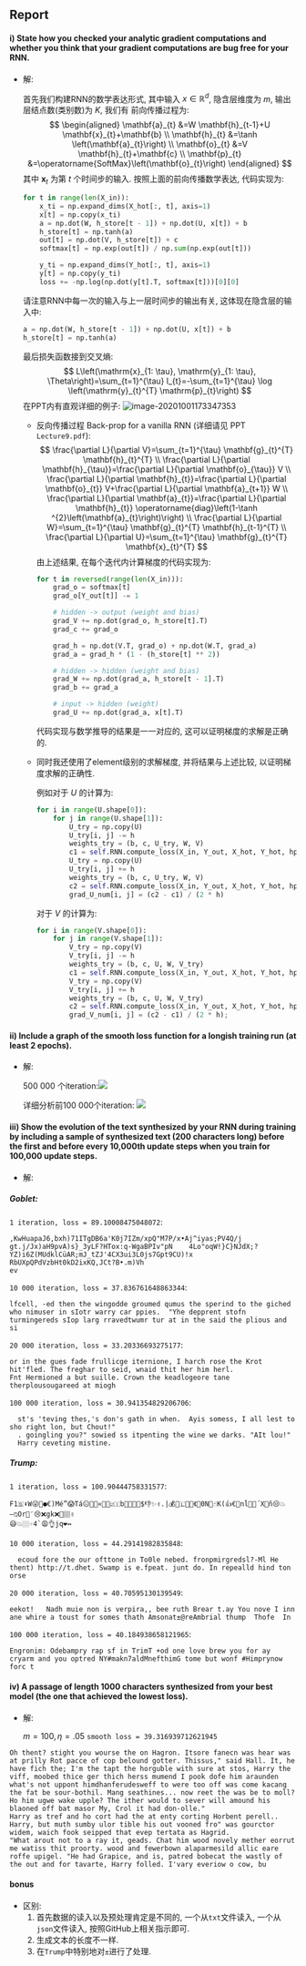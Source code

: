 ## Report

#### i) State how you checked your analytic gradient computations and whether you think that your gradient computations are bug free for your RNN.

+ 解:

  首先我们构建RNN的数学表达形式, 其中输入 $x \in \mathbb{R}^d$, 隐含层维度为 $m$, 输出层结点数(类别数)为 $K$, 我们有 前向传播过程为:
  $$
  \begin{aligned}
  \mathbf{a}_{t} &=W \mathbf{h}_{t-1}+U \mathbf{x}_{t}+\mathbf{b} \\
  \mathbf{h}_{t} &=\tanh \left(\mathbf{a}_{t}\right) \\
  \mathbf{o}_{t} &=V \mathbf{h}_{t}+\mathbf{c} \\
  \mathbf{p}_{t} &=\operatorname{SoftMax}\left(\mathbf{o}_{t}\right)
  \end{aligned}
  $$
  其中 $\mathbf{x}_t$ 为第 $t$ 个时间步的输入. 按照上面的前向传播数学表达, 代码实现为:

  ```python
  for t in range(len(X_in)):
      x_ti = np.expand_dims(X_hot[:, t], axis=1)
      x[t] = np.copy(x_ti)
      a = np.dot(W, h_store[t - 1]) + np.dot(U, x[t]) + b
      h_store[t] = np.tanh(a)
      out[t] = np.dot(V, h_store[t]) + c
      softmax[t] = np.exp(out[t]) / np.sum(np.exp(out[t]))
  
      y_ti = np.expand_dims(Y_hot[:, t], axis=1)
      y[t] = np.copy(y_ti)
      loss += -np.log(np.dot(y[t].T, softmax[t]))[0][0]
  ```

  请注意RNN中每一次的输入与上一层时间步的输出有关, 这体现在隐含层的输入中:

  ```python
  a = np.dot(W, h_store[t - 1]) + np.dot(U, x[t]) + b
  h_store[t] = np.tanh(a)
  ```

  最后损失函数接到交叉熵:
  $$
  L\left(\mathrm{x}_{1: \tau}, \mathrm{y}_{1: \tau}, \Theta\right)=\sum_{t=1}^{\tau} l_{t}=-\sum_{t=1}^{\tau} \log \left(\mathrm{y}_{t}^{T} \mathrm{p}_{t}\right)
  $$
  在PPT内有直观详细的例子: ![image-20201001173347353](assets/image-20201001173347353.png)

  

  + 反向传播过程 Back-prop for a vanilla RNN (详细请见 PPT `Lecture9.pdf`):
    $$
    \frac{\partial L}{\partial V}=\sum_{t=1}^{\tau} \mathbf{g}_{t}^{T} \mathbf{h}_{t}^{T} \\
    \frac{\partial L}{\partial \mathbf{h}_{\tau}}=\frac{\partial L}{\partial \mathbf{o}_{\tau}} V \\
    \frac{\partial L}{\partial \mathbf{h}_{t}}=\frac{\partial L}{\partial \mathbf{o}_{t}} V+\frac{\partial L}{\partial \mathbf{a}_{t+1}} W \\
    \frac{\partial L}{\partial \mathbf{a}_{t}}=\frac{\partial L}{\partial \mathbf{h}_{t}} \operatorname{diag}\left(1-\tanh ^{2}\left(\mathbf{a}_{t}\right)\right) \\
    \frac{\partial L}{\partial W}=\sum_{t=1}^{\tau} \mathbf{g}_{t}^{T} \mathbf{h}_{t-1}^{T} \\
    \frac{\partial L}{\partial U}=\sum_{t=1}^{\tau} \mathbf{g}_{t}^{T} \mathbf{x}_{t}^{T}
    $$
    由上述结果, 在每个迭代内计算梯度的代码实现为:

    ```python
    for t in reversed(range(len(X_in))):
        grad_o = softmax[t]
        grad_o[Y_out[t]] -= 1
    
        # hidden -> output (weight and bias)
        grad_V += np.dot(grad_o, h_store[t].T)
        grad_c += grad_o
    
        grad_h = np.dot(V.T, grad_o) + np.dot(W.T, grad_a)
        grad_a = grad_h * (1 - (h_store[t] ** 2))
    
        # hidden -> hidden (weight and bias)
        grad_W += np.dot(grad_a, h_store[t - 1].T)
        grad_b += grad_a
    
        # input -> hidden (weight)
        grad_U += np.dot(grad_a, x[t].T)
    ```

    代码实现与数学推导的结果是一一对应的, 这可以证明梯度的求解是正确的.

    

  + 同时我还使用了element级别的求解梯度, 并将结果与上述比较, 以证明梯度求解的正确性.

    例如对于 $U$ 的计算为:

    ```python
    for i in range(U.shape[0]):
        for j in range(U.shape[1]):
            U_try = np.copy(U)
            U_try[i, j] -= h
            weights_try = (b, c, U_try, W, V)
            c1 = self.RNN.compute_loss(X_in, Y_out, X_hot, Y_hot, hprev, U, W, V, b, c)[5]
            U_try = np.copy(U)
            U_try[i, j] += h
            weights_try = (b, c, U_try, W, V)
            c2 = self.RNN.compute_loss(X_in, Y_out, X_hot, Y_hot, hprev, U, W, V, b, c)[5]
            grad_U_num[i, j] = (c2 - c1) / (2 * h)
    ```

    对于 $V$ 的计算为:

    ```python
    for i in range(V.shape[0]):
        for j in range(V.shape[1]):
            V_try = np.copy(V)
            V_try[i, j] -= h
            weights_try = (b, c, U, W, V_try)
            c1 = self.RNN.compute_loss(X_in, Y_out, X_hot, Y_hot, hprev, U, W, V, b, c)[5]
            V_try = np.copy(V)
            V_try[i, j] += h
            weights_try = (b, c, U, W, V_try)
            c2 = self.RNN.compute_loss(X_in, Y_out, X_hot, Y_hot, hprev, U, W, V, b, c)[5]
            grad_V_num[i, j] = (c2 - c1) / (2 * h);
    
    ```

    

#### ii) Include a graph of the smooth loss function for a longish training run (at least 2 epochs).

+ 解:

  500 000 个iteration:![](./figs/Goblet/2-1.png)

  详细分析前100 000个iteration: ![](./figs/Goblet/2-2.png)



#### iii) Show the evolution of the text synthesized by your RNN during training by including a sample of synthesized text (200 characters long) before the first and before every 10,000th update steps when you train for 100,000 update steps.

+ 解:

##### Goblet:

  `1 iteration, loss = 89.10008475048072`:

  ```
  ,KwHuapaJ6,bxh)71﻿ITgDB6a'K0j7IZm/xpQ"M7P/x•Aj^iyas;PV4Q/j
gt.j/Jx)aH9pvA)s}_3yLF?HTox:q-WgaBPIv"pN	4Lo"oqW!}C}NJdX;?YZ)i6Z(MUdklCüAR;mJ_tZJ'4CX3ui3L0js7Gpt9CU)!x
  RbUXpQPdVzbHt0kD2ixKQ,JCt?B•.m)Vh
ev
  ```

  `10 000 iteration, loss = 37.836761648863344`: 

  ```
lfcell, -ed then the wingodde groumed qumus the sperind to the giched who nimuser in sIotr warry car ppies.  "Yhe depprent stofn turmingereds sIop larg rravedtwumr tur at in the said the plious and si
  ```

  `20 000 iteration, loss = 33.20336693275177`:

  ```
or in the gues fade frullicge iternione, I harch rose the Krot hit'fled. The freghar to seid, wnaid thit her him herl.
  Fnt Hermioned a but suille. Crown the keadlogeore tane therplousougareed at miogh
  ```

  `100 000 iteration, loss = 30.941354829206706`:

```
  st's 'teving thes,'s don's gath in when.  Ayis somess, I all lest to sho right lon, but Chout!"
  . goingling you?" sowied ss itpenting the wine we darks. "AIt lou!"
  Harry ceveting mistine.
```

  

##### Trump:

  `1 iteration, loss = 100.90444758331577`:

  ```
F1🇸⬇W😜👢●€)Mé”😱Tá😑👿🏫«💁🏢☑🇮b🙌😝😴🙌$👎✨✌.|💰🤖🇱👗🐘《👔0N👢☝K(👍€🔅nĺ🚨❌´X💞ñ😒‎💥―מOr🍻′😢❌gk❌👿🏽✌
  😅💥🏼☞4`😩👌jq❤↔
  ```

`10 000 iteration, loss = 44.29141982835848`: 

```
  ecoud fore the our ofttone in To0le nebed. fronpmirgredsl?-Ml He thent) http://t.dhet. Swamp is e.fpeat. junt do. In repealld hind ton orse
```

`20 000 iteration, loss = 40.70595130139549`:

  ```
  eekot!   Nadh muie non is verpira,, bee ruth Brear t.ay You nove I inn ane whire a toust for somes thath Amsonat±@reAmbrial thump  Thofe  In
  ```

  `100 000 iteration, loss = 40.184938658121965`:

  ```
  Engronim: Odebampry rap sf in TrimT +od one love brew you for ay cryarm and you optred NY#makn7aldMnefthimG tome but wonf #Himprynow forc t
  ```



#### iv) A passage of length 1000 characters synthesized from your best model (the one that achieved the lowest loss).

+ 解:

  $m = 100, \eta = .05$
  `smooth loss = 39.316939712621945`

```
Oh thent? stight you wourse the on Hagron. Itsore fanecn was hear was at prilly Rot pacce of cop belound gotter. Thissus," said Hall. It, he have fich the; I'm the tapt the horguble with sure at stos, Harry the viff, moobed thice ger thich herss mumend I pook dofe him araunden what's not uppont himdhanferudesweff to were too off was come kacang the fat be sour-bothil. Mang seathines... now reet the was be to moll? Ho him ugwe wake upple? The ither would to sever will amound his blaoned off bat masor My, Crol it had don-olle."
Harry as tref and ho cort had the at enty corting Horbent perell.. Harry, but muth sumby ulor tible his out vooned fro" was gourctor widem, waich fook seipped that evep tertata as Hagrid.
"What arout not to a ray it, geads. Chat him wood novely mether eorrut me watiss thit proorty. wood and fewerbown alaparmesild allic eare roffe upigel. "He had Grapice, and is, patred bobecat the wastly of the out and for tavarte, Harry folled. I'vary everiow o cow, bu
```



#### bonus

+ 区别:
  1. 首先数据的读入以及预处理肯定是不同的, 一个从`txt`文件读入, 一个从`json`文件读入, 按照GitHub上相关指示即可.
  2. 生成文本的长度不一样.
  3. 在`Trump`中特别地对`±`进行了处理.